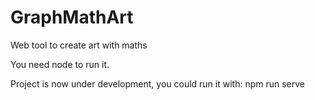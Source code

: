 # GraphMathArt
Web tool to create art with maths 

You need node to run it.

Project is now under development, you could run it with:
npm run serve
